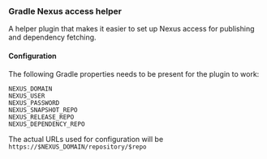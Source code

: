 
### Gradle Nexus access helper

A helper plugin that makes it easier to set up Nexus access for publishing and dependency fetching.

#### Configuration

The following Gradle properties needs to be present for the plugin to work:

```
NEXUS_DOMAIN
NEXUS_USER
NEXUS_PASSWORD
NEXUS_SNAPSHOT_REPO
NEXUS_RELEASE_REPO
NEXUS_DEPENDENCY_REPO
```

The actual URLs used for configuration will be `https://$NEXUS_DOMAIN/repository/$repo`
